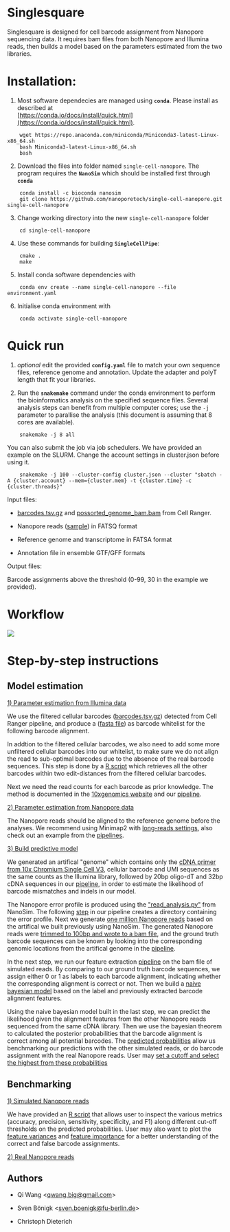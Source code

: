 # Singlesquare

Singlesquare is designed for cell barcode assignment from Nanopore sequencing data.
It requires bam files from both Nanopore and Illumina reads, then builds a model based on the parameters estimated from the two libraries.

# Installation:

1. Most software dependecies are managed using **`conda`**. Please install as described at  <br> [https://conda.io/docs/install/quick.html](https://conda.io/docs/install/quick.html).
```
    wget https://repo.anaconda.com/miniconda/Miniconda3-latest-Linux-x86_64.sh
    bash Miniconda3-latest-Linux-x86_64.sh
    bash
```
2. Download the files into folder named `single-cell-nanopore`. The program requires the **`NanoSim`** which should be installed first through **`conda`**
```
    conda install -c bioconda nanosim
    git clone https://github.com/nanoporetech/single-cell-nanopore.git single-cell-nanopore
```
3. Change working directory into the new `single-cell-nanopore` folder 
```
    cd single-cell-nanopore
```

4. Use these commands for building **`SingleCellPipe`**: 
```
    cmake .
    make
```
5. Install conda software dependencies with
```
    conda env create --name single-cell-nanopore --file environment.yaml
```
6. Initialise conda environment with 
```
    conda activate single-cell-nanopore
```

# Quick run

1. *optional* edit the provided **`config.yaml`** file to match your own sequence files, reference genome and annotation. Update the adapter and polyT length that fit your libraries.

2. Run the **`snakemake`** command under the conda environment to perform the bioinformatics analysis on the specified sequence files. Several analysis steps can benefit from multiple computer cores; use the `-j` parameter to parallise the analysis (this document is assuming that 8 cores are available).
```
    snakemake -j 8 all
```
You can also submit the job via job schedulers. We have provided an example on the SLURM. Change the account settings in cluster.json before using it.
```
    snakemake -j 100 --cluster-config cluster.json --cluster "sbatch -A {cluster.account} --mem={cluster.mem} -t {cluster.time} -c {cluster.threads}"
```

Input files:

* [barcodes.tsv.gz](https://support.10xgenomics.com/single-cell-gene-expression/software/pipelines/latest/output/matrices)  and [possorted_genome_bam.bam](https://support.10xgenomics.com/single-cell-gene-expression/software/pipelines/latest/output/overview) from Cell Ranger.

* Nanopore reads ([sample](https://github.com/dieterich-lab/single-cell-nanopore/blob/master/data/)) in FATSQ format

* Reference genome and transcriptome in FATSA format

* Annotation file in ensemble GTF/GFF formats

Output files:

Barcode assignments above the threshold (0-99, 30 in the example we provided).

# Workflow

[![](https://mermaid.ink/img/eyJjb2RlIjoiZ3JhcGggVERcbiAgICBBW0NlbGxSYW5nZXI8YnI-Y291bnRdIC0tPnxidWlsZF9nZW5vbWUuc2h8QihBcnRpZmljYWwgR2Vub21lKVxuICAgIEEgLS0-fGdldF9jYmZyZXEuc2h8QjIoQ2VsbCBCYXJjb2RlPGJyPkZyZXF1ZW5jaWVzKVxuICAgIEEgLS0-fGdldF9jYmMuc2h8QzIoQ2VsbCBCYXJjb2RlPGJyPldoaXRlbGlzdClcbiAgICBDW05hbm9wb3JlPGJyPlJlYWRzXSAtLT58YnVpbGRfbmFub3NpbS5zaHxEKE5hbm9TaW08YnI-TW9kZWxzKVxuICAgIEMyLS0-IHxmaW5kX2Rpc3QucnxDMyhFcnJvci1jb250YWluaW5nPGJyPldoaXRlbGlzdClcbiAgICBDMy0tPiBIXG4gICAgQiAtLT4gfHNpbV9yZWFkcy5zaHxFKFNpbXVsYXRlZDxicj5OYW5vcG9yZTxicj5SZWFkcylcbiAgICBEIC0tPiBFXG4gICAgRSAtLT4gfGJ1aWxkX2FsaWduLnNofEYoU2ltdWxhdGVkPGJyPk5hbm9wb3JlPGJyPkFsaWdubWVudHMpXG4gICAgQiAtLT4gfGdldF9iYXJjb2Rlcy5zaHxHKEdyb3VuZCBUcnV0aDxicj5CYXJjb2RlcylcbiAgICBFIC0tPiBHXG4gICAgRiAtLT4gfHJ1bl9waXBlLnNofEgoTGFiZWxlZDxicj5GZWF0dXJlcylcbiAgICBNIC0tPiB8cHJlZC5yfExcbiAgICBIIC0tPiBMKFByb2JhYmlsaXRpZXM8YnI-b2YgU2ltdWxhdGVkPGJyPkJhcmNvZGUgTWF0Y2hlcylcbiAgICBMIC0tPiB8c2ltX2JlbmNoLnIsIHN0YXQuc2h8TihDbGFzc2lmaWNhdGlvbjxicj5QZXJmb3JtYW5jZSlcbiAgICBIIC0tPiB8ZmVhdF9zdGF0LnJ8SShGZWF0dXJlczxicj5JbXBvcnRhbmNlKVxuICAgIEggLS0-IHxmZWF0X3Zhci5yfE8oRmVhdHVyZXM8YnI-VmFyaWFuY2UpXG4gICAgRyAtLT4gSFxuICAgIEggLS0-IHxidWlsZF9tb2RlbC5yfE0oTmFpdmUgQmF5ZXM8YnI-TW9kZWwpXG4gICAgc3R5bGUgSSBmaWxsOiNmZmNcbiAgICBzdHlsZSBOIGZpbGw6I2ZmY1xuICAgIHN0eWxlIE8gZmlsbDojZmZjXG4gICAgY2xpY2sgQiBcImh0dHBzOi8vZ2l0aHViLmNvbS9kaWV0ZXJpY2gtbGFiL3NpbmdsZS1jZWxsLW5hbm9wb3JlL2Jsb2IvbWFzdGVyL3BpcGVsaW5lcy9SRUFETUUubWQjYnVpbGRfZ2Vub21lc2hcIiIsIm1lcm1haWQiOnsidGhlbWUiOiJkZWZhdWx0In0sInVwZGF0ZUVkaXRvciI6ZmFsc2V9)](https://mermaid-js.github.io/mermaid-live-editor/#/edit/eyJjb2RlIjoiZ3JhcGggVERcbiAgICBBW0NlbGxSYW5nZXI8YnI-Y291bnRdIC0tPnxidWlsZF9nZW5vbWUuc2h8QihBcnRpZmljYWwgR2Vub21lKVxuICAgIEEgLS0-fGdldF9jYmZyZXEuc2h8QjIoQ2VsbCBCYXJjb2RlPGJyPkZyZXF1ZW5jaWVzKVxuICAgIEEgLS0-fGdldF9jYmMuc2h8QzIoQ2VsbCBCYXJjb2RlPGJyPldoaXRlbGlzdClcbiAgICBDW05hbm9wb3JlPGJyPlJlYWRzXSAtLT58YnVpbGRfbmFub3NpbS5zaHxEKE5hbm9TaW08YnI-TW9kZWxzKVxuICAgIEMyLS0-IHxmaW5kX2Rpc3QucnxDMyhFcnJvci1jb250YWluaW5nPGJyPldoaXRlbGlzdClcbiAgICBDMy0tPiBIXG4gICAgQiAtLT4gfHNpbV9yZWFkcy5zaHxFKFNpbXVsYXRlZDxicj5OYW5vcG9yZTxicj5SZWFkcylcbiAgICBEIC0tPiBFXG4gICAgRSAtLT4gfGJ1aWxkX2FsaWduLnNofEYoU2ltdWxhdGVkPGJyPk5hbm9wb3JlPGJyPkFsaWdubWVudHMpXG4gICAgQiAtLT4gfGdldF9iYXJjb2Rlcy5zaHxHKEdyb3VuZCBUcnV0aDxicj5CYXJjb2RlcylcbiAgICBFIC0tPiBHXG4gICAgRiAtLT4gfHJ1bl9waXBlLnNofEgoTGFiZWxlZDxicj5GZWF0dXJlcylcbiAgICBNIC0tPiB8cHJlZC5yfExcbiAgICBIIC0tPiBMKFByb2JhYmlsaXRpZXM8YnI-b2YgU2ltdWxhdGVkPGJyPkJhcmNvZGUgTWF0Y2hlcylcbiAgICBMIC0tPiB8c2ltX2JlbmNoLnIsIHN0YXQuc2h8TihDbGFzc2lmaWNhdGlvbjxicj5QZXJmb3JtYW5jZSlcbiAgICBIIC0tPiB8ZmVhdF9zdGF0LnJ8SShGZWF0dXJlczxicj5JbXBvcnRhbmNlKVxuICAgIEggLS0-IHxmZWF0X3Zhci5yfE8oRmVhdHVyZXM8YnI-VmFyaWFuY2UpXG4gICAgRyAtLT4gSFxuICAgIEggLS0-IHxidWlsZF9tb2RlbC5yfE0oTmFpdmUgQmF5ZXM8YnI-TW9kZWwpXG4gICAgc3R5bGUgSSBmaWxsOiNmZmNcbiAgICBzdHlsZSBOIGZpbGw6I2ZmY1xuICAgIHN0eWxlIE8gZmlsbDojZmZjXG4gICAgY2xpY2sgQiBcImh0dHBzOi8vZ2l0aHViLmNvbS9kaWV0ZXJpY2gtbGFiL3NpbmdsZS1jZWxsLW5hbm9wb3JlL2Jsb2IvbWFzdGVyL3BpcGVsaW5lcy9SRUFETUUubWQjYnVpbGRfZ2Vub21lc2hcIiIsIm1lcm1haWQiOnsidGhlbWUiOiJkZWZhdWx0In0sInVwZGF0ZUVkaXRvciI6ZmFsc2V9)

# Step-by-step instructions

## Model estimation

[1) Parameter estimation from Illumina data](https://github.com/dieterich-lab/single-cell-nanopore/blob/master/pipelines/README.md#illumina-library)

We use the filtered cellular barcodes ([barcodes.tsv.gz](https://support.10xgenomics.com/single-cell-gene-expression/software/pipelines/latest/output/matrices)) detected from Cell Ranger pipeline, and produce a ([fasta file](https://github.com/dieterich-lab/single-cell-nanopore/blob/master/pipelines/README.md#get_cbcsh)) as barcode whitelist for the following barcode alignment. 

In addtion to the filtered cellular barcodes, we also need to add some more unfiltered cellular barcodes into our whitelist, to make sure we do not align the read to sub-optimal barcodes due to the absence of the real barcode sequences. This step is done by a [R script](https://github.com/dieterich-lab/single-cell-nanopore/blob/master/pipelines/README.md#find_distr) which retrieves all the other barcodes within two edit-distances from the filtered cellular barcodes.

Next we need the read counts for each barcode as prior knowledge. The method is documented in the [10xgenomics website](https://kb.10xgenomics.com/hc/en-us/articles/360007068611-How-do-I-get-the-read-counts-for-each-barcode-) and our [pipeline](https://github.com/dieterich-lab/single-cell-nanopore/blob/master/pipelines/README.md#get_cbfreqsh).

[2) Parameter estimation from Nanopore data](https://github.com/dieterich-lab/single-cell-nanopore/blob/master/pipelines/README.md#nanopore-library)

The Nanopore reads should be aligned to the reference genome before the analyses. We recommend using Minimap2 with [long-reads settings](https://github.com/lh3/minimap2#map-long-mrnacdna-reads), also check out an example from the [pipelines](https://github.com/dieterich-lab/single-cell-nanopore/blob/master/pipelines/README.md#align_longreadssh).

[3) Build predictive model](https://github.com/dieterich-lab/single-cell-nanopore/blob/master/pipelines/README.md#nanopore-library)

We generated an artifical "genome" which contains only the [cDNA primer from 10x Chromium Single Cell V3](https://kb.10xgenomics.com/hc/en-us/articles/217268786-How-do-I-design-a-custom-targeted-assay-for-Single-Cell-3-), cellular barcode and UMI sequences as the same counts as the Illumina library, followed by 20bp oligo-dT and 32bp cDNA sequences in our [pipeline](https://github.com/dieterich-lab/single-cell-nanopore/blob/master/pipelines/README.md#build_genomesh), in order to estimate the likelihood of barcode mismatches and indels in our model.

The Nanopore error profile is produced using the ["read_analysis.py"](https://github.com/bcgsc/NanoSim#1-characterization-stage) from NanoSim. The following [step](https://github.com/dieterich-lab/single-cell-nanopore/blob/master/pipelines/README.md#build_nanosimsh) in our pipeline creates a directory containing the error profile. Next we generate [one million Nanopore reads](https://github.com/dieterich-lab/single-cell-nanopore/blob/master/pipelines/README.md#sim_readssh) based on the artifical we built previously using NanoSim. The generated Nanopore reads were [trimmed to 100bp and wrote to a bam file](https://github.com/dieterich-lab/single-cell-nanopore/blob/master/pipelines/README.md#build_alignsh), and the ground truth barcode sequences can be known by looking into the corresponding genomic locations from the artifical genome in the [pipeline](https://github.com/dieterich-lab/single-cell-nanopore/blob/master/pipelines/README.md#get_barcodessh). 

In the next step, we run our feature extraction [pipeline](https://github.com/dieterich-lab/single-cell-nanopore/blob/master/pipelines/README.md#run_pipesh) on the bam file of simulated reads. By comparing to our ground truth barcode sequences, we assign either 0 or 1 as labels to each barcode alignment, indicating whether the corresponding alignment is correct or not. Then we build a [naive bayesian model](https://github.com/dieterich-lab/single-cell-nanopore/blob/master/pipelines/README.md#build_modelr) based on the label and previously extracted barcode alignment features. 

Using the naive bayesian model built in the last step, we can predict the likelihood given the alignment features from the other Nanopore reads sequenced from the same cDNA library. Then we use the bayesian theorem to calculated the posterior probabilities that the barcode alignment is correct among all potential barcodes. The [predicted probabilities](https://github.com/dieterich-lab/single-cell-nanopore/blob/master/pipelines/README.md#predr) allow us benchmarking our predictions with the other simulated reads, or do barcode assignment with the real Nanopore reads. User may [set a cutoff and select the highest from these probabilities](https://github.com/dieterich-lab/single-cell-nanopore/blob/master/pipelines/README.md#filter_predsh)

## Benchmarking
[1) Simulated Nanopore reads](https://github.com/dieterich-lab/single-cell-nanopore)

We have provided an [R script](https://github.com/dieterich-lab/single-cell-nanopore/blob/master/pipelines/sim_bench.r) that allows user to inspect the various metrics (accuracy, precision, sensitivity, specificity, and F1) along different cut-off thresholds on the predicted probabilities. User may also want to plot the [feature variances](https://github.com/dieterich-lab/single-cell-nanopore/blob/master/pipelines/README.md#feat_varr) and [feature importance](https://github.com/dieterich-lab/single-cell-nanopore/tree/master/pipelines#feat_statr) for a better understanding of the correct and false barcode assignments.

[2) Real Nanopore reads](https://github.com/dieterich-lab/single-cell-nanopore)


## Authors

* Qi Wang <[qwang.big@gmail.com](mailto:qwang.big@gmail.com)>

* Sven Bönigk <[sven.boenigk@fu-berlin.de](mailto:sven.boenigk@fu-berlin.de)>

* Christoph Dieterich
